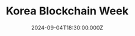 ---
title: "Korea Blockchain Week"
date: 2024-09-04T18:30:00.000Z
image: "./banner.jpg"
externalUrl: "https://koreablockchainweek.com/https://koreablockchainweek.com/"
description: "An annual gathering in Seoul, showcasing Korea's pivotal role in the global blockchain industry. Through conferences, workshops, and networking events, it brings together experts, investors, and enthusiasts to explore emerging trends, foster partnerships, and propel innovation, cementing Korea's position as a blockchain hub."
endDate: 2024-09-05T18:30:00.000Z
---